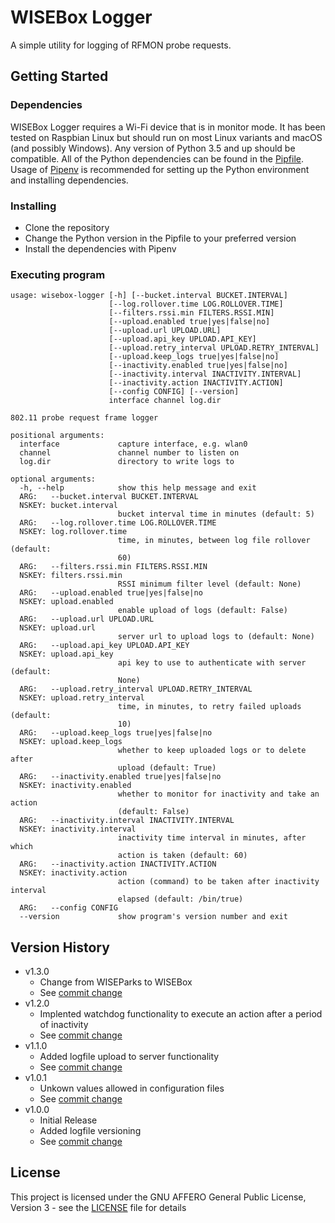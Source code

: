 # WISEBox Logger

A simple utility for logging of RFMON probe requests.

## Getting Started

### Dependencies

WISEBox Logger requires a Wi-Fi device that is in monitor mode. It has been
tested on Raspbian Linux but should run on most Linux variants and macOS (and
possibly Windows). Any version of Python 3.5 and up should be compatible. All
of the Python dependencies can be found in the [Pipfile](Pipfile). Usage of
[Pipenv](https://pypi.org/project/pipenv/) is recommended for setting up the
Python environment and installing dependencies.

### Installing

* Clone the repository
* Change the Python version in the Pipfile to your preferred version
* Install the dependencies with Pipenv

### Executing program

```
usage: wisebox-logger [-h] [--bucket.interval BUCKET.INTERVAL]
                      [--log.rollover.time LOG.ROLLOVER.TIME]
                      [--filters.rssi.min FILTERS.RSSI.MIN]
                      [--upload.enabled true|yes|false|no]
                      [--upload.url UPLOAD.URL]
                      [--upload.api_key UPLOAD.API_KEY]
                      [--upload.retry_interval UPLOAD.RETRY_INTERVAL]
                      [--upload.keep_logs true|yes|false|no]
                      [--inactivity.enabled true|yes|false|no]
                      [--inactivity.interval INACTIVITY.INTERVAL]
                      [--inactivity.action INACTIVITY.ACTION]
                      [--config CONFIG] [--version]
                      interface channel log.dir

802.11 probe request frame logger

positional arguments:
  interface             capture interface, e.g. wlan0
  channel               channel number to listen on
  log.dir               directory to write logs to

optional arguments:
  -h, --help            show this help message and exit
  ARG:   --bucket.interval BUCKET.INTERVAL
  NSKEY: bucket.interval
                        bucket interval time in minutes (default: 5)
  ARG:   --log.rollover.time LOG.ROLLOVER.TIME
  NSKEY: log.rollover.time
                        time, in minutes, between log file rollover (default:
                        60)
  ARG:   --filters.rssi.min FILTERS.RSSI.MIN
  NSKEY: filters.rssi.min
                        RSSI minimum filter level (default: None)
  ARG:   --upload.enabled true|yes|false|no
  NSKEY: upload.enabled
                        enable upload of logs (default: False)
  ARG:   --upload.url UPLOAD.URL
  NSKEY: upload.url
                        server url to upload logs to (default: None)
  ARG:   --upload.api_key UPLOAD.API_KEY
  NSKEY: upload.api_key
                        api key to use to authenticate with server (default:
                        None)
  ARG:   --upload.retry_interval UPLOAD.RETRY_INTERVAL
  NSKEY: upload.retry_interval
                        time, in minutes, to retry failed uploads (default:
                        10)
  ARG:   --upload.keep_logs true|yes|false|no
  NSKEY: upload.keep_logs
                        whether to keep uploaded logs or to delete after
                        upload (default: True)
  ARG:   --inactivity.enabled true|yes|false|no
  NSKEY: inactivity.enabled
                        whether to monitor for inactivity and take an action
                        (default: False)
  ARG:   --inactivity.interval INACTIVITY.INTERVAL
  NSKEY: inactivity.interval
                        inactivity time interval in minutes, after which
                        action is taken (default: 60)
  ARG:   --inactivity.action INACTIVITY.ACTION
  NSKEY: inactivity.action
                        action (command) to be taken after inactivity interval
                        elapsed (default: /bin/true)
  ARG:   --config CONFIG
  --version             show program's version number and exit
```

## Version History

* v1.3.0
  * Change from WISEParks to WISEBox
  * See [commit change](2529daf)
* v1.2.0
  * Implented watchdog functionality to execute an action after a period
    of inactivity
  * See [commit change](d387093)
* v1.1.0
  * Added logfile upload to server functionality
  * See [commit change](a01dcbf)
* v1.0.1
  * Unkown values allowed in configuration files
  * See [commit change](aee3175)
* v1.0.0
  * Initial Release
  * Added logfile versioning
  * See [commit change](843c958)

## License

This project is licensed under the GNU AFFERO General Public License, Version 3
\- see the [LICENSE](LICENSE) file for details
